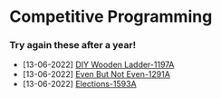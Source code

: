 # Competitive Programming

### Try again these after a year!
* [13-06-2022] [DIY Wooden Ladder-1197A](https://codeforces.com/contest/1197/problem/A)
* [13-06-2022] [Even But Not Even-1291A](https://codeforces.com/contest/1291/problem/A)
* [13-06-2022] [Elections-1593A](https://codeforces.com/contest/1593/problem/A)